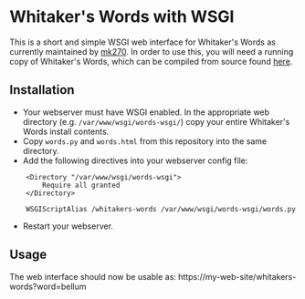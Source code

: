 # Whitaker's Words with WSGI

This is a short and simple WSGI web interface for Whitaker's Words as currently maintained by [mk270](https://mk270.github.io/whitakers-words/index.html). In order to use this, you will need a running copy of Whitaker's Words, which can be compiled from source found [here](https://github.com/mk270/whitakers-words). 

## Installation

 - Your webserver must have WSGI enabled. In the appropriate web directory (e.g. `/var/www/wsgi/words-wsgi/`) copy your entire Whitaker's Words install contents.
 - Copy `words.py` and `words.html` from this repository into the same directory.
 - Add the following directives into your webserver config file:

```apacheconf
    <Directory "/var/www/wsgi/words-wsgi">
        Require all granted
    </Directory>

    WSGIScriptAlias /whitakers-words /var/www/wsgi/words-wsgi/words.py
```

 - Restart your webserver.

## Usage

The web interface should now be usable as: https://my-web-site/whitakers-words?word=bellum
